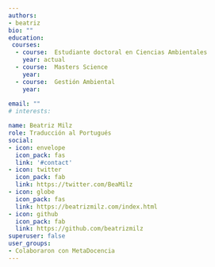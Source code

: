 ```yaml
---
authors:
- beatriz
bio: ""
education:
 courses:
  - course:  Estudiante doctoral en Ciencias Ambientales
    year: actual
  - course:  Masters Science
    year: 
  - course:  Gestión Ambiental
    year:     
  
email: ""
# interests:

name: Beatriz Milz
role: Traducción al Portugués
social:
- icon: envelope
  icon_pack: fas
  link: '#contact'
- icon: twitter
  icon_pack: fab
  link: https://twitter.com/BeaMilz
- icon: globe
  icon_pack: fas
  link: https://beatrizmilz.com/index.html
- icon: github
  icon_pack: fab
  link: https://github.com/beatrizmilz  
superuser: false
user_groups:
- Colaboraron con MetaDocencia
---
```



